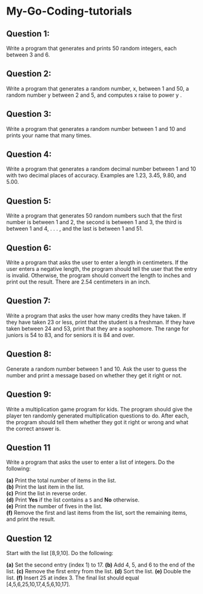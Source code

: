 # My-Go-Coding-tutorials
## Question 1: 
Write a program that generates and prints 50 random integers, each between 3 and 6.
## Question 2: 
Write a program that generates a random number, x, between 1 and 50, a random number y between 2 and 5, and computes x raise to power y .
## Question 3: 
Write a program that generates a random number between 1 and 10 and prints your name that many times.
## Question 4: 
Write a program that generates a random decimal number between 1 and 10 with two decimal places of accuracy. Examples are 1.23, 3.45, 9.80, and 5.00.
## Question 5: 
Write a program that generates 50 random numbers such that the first number is between 1 and 2, the second is between 1 and 3, the third is between 1 and 4, . . . , and the last is between 1 and 51.
## Question 6: 
Write a program that asks the user to enter a length in centimeters. If the user enters a negative length, the program should tell the user that the entry is invalid. Otherwise, the program should convert the length to inches and print out the result. There are 2.54 centimeters in an inch.
## Question 7: 
Write a program that asks the user how many credits they have taken. If they have taken 23 or less, print that the student is a freshman. If they have taken between 24 and 53, print that they are a sophomore. The range for juniors is 54 to 83, and for seniors it is 84 and over.
## Question 8: 
Generate a random number between 1 and 10. Ask the user to guess the number and print a message based on whether they get it right or not.
## Question 9: 
Write a multiplication game program for kids. The program should give the player ten randomly generated multiplication questions to do. After each, the program should tell them whether they got it right or wrong and what the correct answer is.
## Question 11

Write a program that asks the user to enter a list of integers. Do the following:

**(a)** Print the total number of items in the list.  
**(b)** Print the last item in the list.  
**(c)** Print the list in reverse order.  
**(d)** Print **Yes** if the list contains a `5` and **No** otherwise.  
**(e)** Print the number of fives in the list.  
**(f)** Remove the first and last items from the list, sort the remaining items, and print the result.

## Question 12

Start with the list [8,9,10]. Do the following:

**(a)** Set the second entry (index 1) to 17.
**(b)** Add 4, 5, and 6 to the end of the list.
**(c)** Remove the first entry from the list.
**(d)** Sort the list.
**(e)** Double the list.
**(f)** Insert 25 at index 3.
The final list should equal [4,5,6,25,10,17,4,5,6,10,17].
